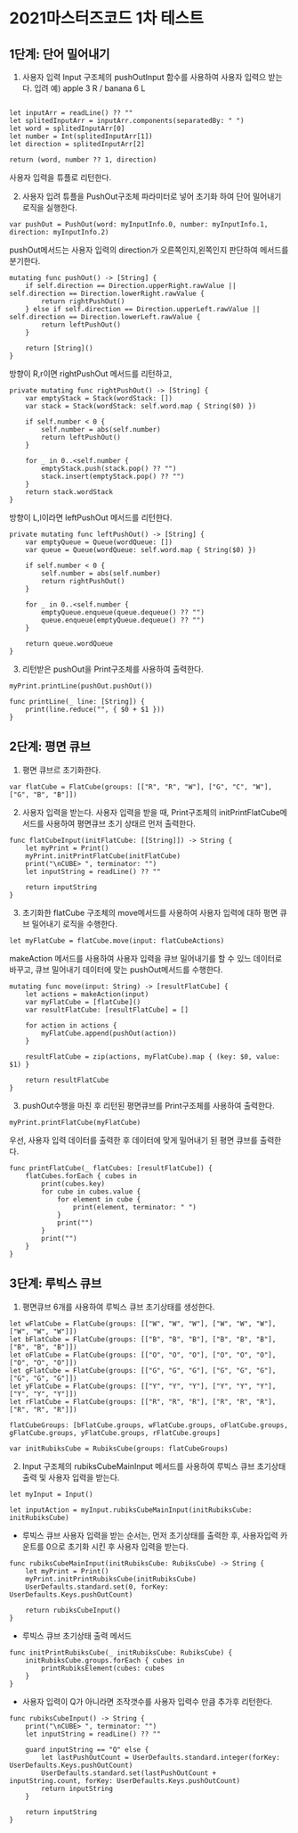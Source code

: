 # 2021마스터즈코드 1차 테스트

## 1단계: 단어 밀어내기

1. 사용자 입력
Input 구조체의 pushOutInput 함수를 사용하여 사용자 입력으 받는다.
입려 예) apple 3 R / banana 6 L

<pre><code>
let inputArr = readLine() ?? ""
let splitedInputArr = inputArr.components(separatedBy: " ")
let word = splitedInputArr[0]
let number = Int(splitedInputArr[1])
let direction = splitedInputArr[2]

return (word, number ?? 1, direction)
</pre></code>

사용자 입력을 튜플로 리턴한다.

2. 사용자 입려 튜플을 PushOut구조체 파라미터로 넣어 초기화 하여 단어 밀어내기 로직을 실행한다.

```
var pushOut = PushOut(word: myInputInfo.0, number: myInputInfo.1, direction: myInputInfo.2)
```

pushOut메서드는 사용자 입력의 direction가 오른쪽인지,왼쪽인지 판단하여 메서드를 분기한다.

```
mutating func pushOut() -> [String] {
    if self.direction == Direction.upperRight.rawValue || self.direction == Direction.lowerRight.rawValue {
        return rightPushOut()
    } else if self.direction == Direction.upperLeft.rawValue || self.direction == Direction.lowerLeft.rawValue {
        return leftPushOut()
    }
        
    return [String]()
}
```

방향이 R,r이면 rightPushOut 메서드를 리턴하고,

```
private mutating func rightPushOut() -> [String] {
    var emptyStack = Stack(wordStack: [])
    var stack = Stack(wordStack: self.word.map { String($0) })
        
    if self.number < 0 {
        self.number = abs(self.number)
        return leftPushOut()
    }
        
    for _ in 0..<self.number {
        emptyStack.push(stack.pop() ?? "")
        stack.insert(emptyStack.pop() ?? "")
    }
    return stack.wordStack
}
```

방향이 L,l이라면 leftPushOut 메서드를 리턴한다.

```
private mutating func leftPushOut() -> [String] {
    var emptyQueue = Queue(wordQueue: [])
    var queue = Queue(wordQueue: self.word.map { String($0) })
        
    if self.number < 0 {
        self.number = abs(self.number)
        return rightPushOut()
    }
        
    for _ in 0..<self.number {
        emptyQueue.enqueue(queue.dequeue() ?? "")
        queue.enqueue(emptyQueue.dequeue() ?? "")
    }
        
    return queue.wordQueue
}
```

3. 리턴받은 pushOut을 Print구조체를 사용하여 출력한다.

```
myPrint.printLine(pushOut.pushOut())
```

```
func printLine(_ line: [String]) {
    print(line.reduce("", { $0 + $1 }))
}
```


## 2단계: 평면 큐브

1. 평면 큐브르 초기화한다.

```
var flatCube = FlatCube(groups: [["R", "R", "W"], ["G", "C", "W"], ["G", "B", "B"]])
```

2. 사용자 입력을 받는다. 사용자 입력을 받을 때, Print구조체의 initPrintFlatCube메서드를 사용하여 평면큐브 초기 상태르 먼저 출력한다.
```
func flatCubeInput(initFlatCube: [[String]]) -> String {
    let myPrint = Print()
    myPrint.initPrintFlatCube(initFlatCube)
    print("\nCUBE> ", terminator: "")
    let inputString = readLine() ?? ""
        
    return inputString
}
```

3. 초기화한 flatCube 구조체의 move메서드를 사용하여 사용자 입력에 대하 평면 큐브 밀어내기 로직을 수행한다.

```
let myFlatCube = flatCube.move(input: flatCubeActions)
```

makeAction 메서드를 사용하여 사용자 입력을 큐브 밀어내기를 할 수 있느 데이터로 바꾸고, 큐브 밀어내기 데이터에 맞는 pushOut메서드를 수행한다.
```
mutating func move(input: String) -> [resultFlatCube] {
    let actions = makeAction(input)
    var myFlatCube = [flatCube]()
    var resultFlatCube: [resultFlatCube] = []
        
    for action in actions {
        myFlatCube.append(pushOut(action))
    }
        
    resultFlatCube = zip(actions, myFlatCube).map { (key: $0, value: $1) }
        
    return resultFlatCube
}
```

3. pushOut수행을 마친 후 리턴된 평면큐브를 Print구조체를 사용하여 출력한다.

```
myPrint.printFlatCube(myFlatCube)
```

우선, 사용자 입력 데이터를 출력한 후 데이터에 맞게 밀어내기 된 평면 큐브를 출력한다.
```
func printFlatCube(_ flatCubes: [resultFlatCube]) {
    flatCubes.forEach { cubes in
        print(cubes.key)
        for cube in cubes.value {
            for element in cube {
                print(element, terminator: " ")
            }
            print("")
        }
        print("")
    }
}
```

## 3단계: 루빅스 큐브

1. 평면큐브 6개를 사용하여 루빅스 큐브 초기상태를 생성한다.

```
let wFlatCube = FlatCube(groups: [["W", "W", "W"], ["W", "W", "W"], ["W", "W", "W"]])
let bFlatCube = FlatCube(groups: [["B", "B", "B"], ["B", "B", "B"], ["B", "B", "B"]])
let oFlatCube = FlatCube(groups: [["O", "O", "O"], ["O", "O", "O"], ["O", "O", "O"]])
let gFlatCube = FlatCube(groups: [["G", "G", "G"], ["G", "G", "G"], ["G", "G", "G"]])
let yFlatCube = FlatCube(groups: [["Y", "Y", "Y"], ["Y", "Y", "Y"], ["Y", "Y", "Y"]])
let rFlatCube = FlatCube(groups: [["R", "R", "R"], ["R", "R", "R"], ["R", "R", "R"]])

flatCubeGroups: [bFlatCube.groups, wFlatCube.groups, oFlatCube.groups, gFlatCube.groups, yFlatCube.groups, rFlatCube.groups]

var initRubiksCube = RubiksCube(groups: flatCubeGroups)
```

2. Input 구조체의 rubiksCubeMainInput 메서드를 사용하여 루빅스 큐브 초기상태 출력 및 사용자 입력을 받는다.

```
let myInput = Input()

let inputAction = myInput.rubiksCubeMainInput(initRubiksCube: initRubiksCube)
```

- 루빅스 큐브 사용자 입력을 받는 순서는, 먼저 초기상태를 출력한 후, 사용자입력 카운트를 0으로 초기화 시킨 후 사용자 입력을 받는다.
```
func rubiksCubeMainInput(initRubiksCube: RubiksCube) -> String {
    let myPrint = Print()
    myPrint.initPrintRubiksCube(initRubiksCube)
    UserDefaults.standard.set(0, forKey: UserDefaults.Keys.pushOutCount)
        
    return rubiksCubeInput()
}
```

- 루빅스 큐브 초기상태 출력 메서드
```
func initPrintRubiksCube(_ initRubiksCube: RubiksCube) {
    initRubiksCube.groups.forEach { cubes in
        printRubiksElement(cubes: cubes
    }
}
```

- 사용자 입력이 Q가 아니라면 조작갯수를 사용자 입력수 만큼 추가후 리턴한다.
```
func rubiksCubeInput() -> String {
    print("\nCUBE> ", terminator: "")
    let inputString = readLine() ?? ""
        
    guard inputString == "Q" else {
        let lastPushOutCount = UserDefaults.standard.integer(forKey: UserDefaults.Keys.pushOutCount)
        UserDefaults.standard.set(lastPushOutCount + inputString.count, forKey: UserDefaults.Keys.pushOutCount)
        return inputString
    }
        
    return inputString
}
```

